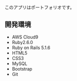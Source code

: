このアプリはポートフォリオです。

## 開発環境

* AWS Cloud9
* Ruby2.6.0
* Ruby on Rails 5.1.6
* HTML5
* CSS3
* MySQL
* Bootstrap
* Git
